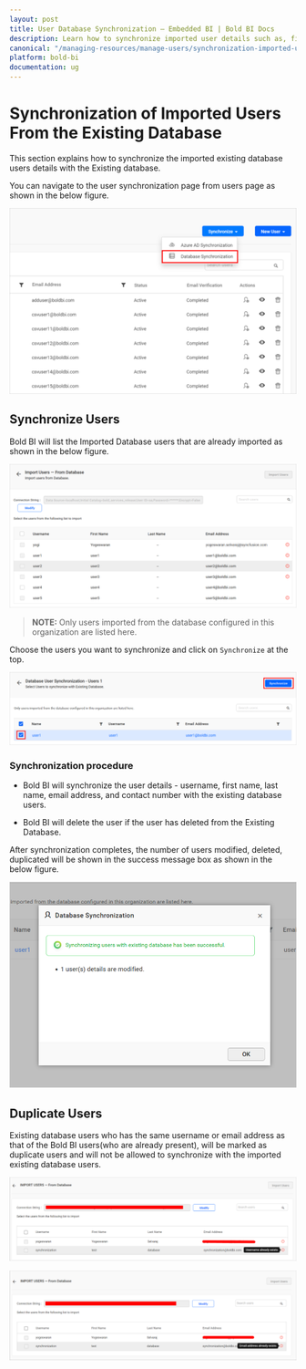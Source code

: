 ```yaml
---
layout: post
title: User Database Synchronization – Embedded BI | Bold BI Docs
description: Learn how to synchronize imported user details such as, first name, last name, email address, and contact number from existing database in Bold BI Embedded.
canonical: "/managing-resources/manage-users/synchronization-imported-users-from-exisiting-database/"
platform: bold-bi
documentation: ug
---
```


# Synchronization of Imported Users From the Existing Database

This section explains how to synchronize the imported existing database users details with the Existing database.

You can navigate to the user synchronization page from users page as shown in the below figure.

![Imported Database Users Synchronization Link](/static/assets/managing-resources/manage-users/images/user-synchronisation-navigation-button-for-importdb.png#width=60%)

## Synchronize Users

Bold BI will list the Imported Database users that are already imported as shown in the below figure.

![Imported user list from Existing Database](/static/assets/managing-resources/manage-users/images/Imported-db-users-list.png)

> **NOTE:**  Only users imported from the database configured in this organization are listed here.

Choose the users you want to synchronize and click on `Synchronize` at the top. 

![Synchronize button](/static/assets/managing-resources/manage-users/images/synchronize-button-of-dbusers.png)

### Synchronization procedure

* Bold BI will synchronize the user details - username, first name, last name, email address, and contact number with the existing database users.

* Bold BI will delete the user if the user has deleted from the Existing Database. 

After synchronization completes, the number of users modified, deleted, duplicated will be shown in the success message box as shown in the below figure.

![Synchronization confirmation window](/static/assets/managing-resources/manage-users/images/Synchronization-Confirmation-window-of-importdb.png#width=60%)

## Duplicate Users

 Existing database users who has the same username or email address as that of the Bold BI users(who are already present), will be marked as duplicate users and will not be allowed to synchronize with the imported existing database users.

![Display Duplicated Username](/static/assets/managing-resources/manage-users/images/display-duplicate-usernameof-importdb.png)

![Display Duplicated users](/static/assets/managing-resources/manage-users/images/display-duplicate-message-of-importdb.png)